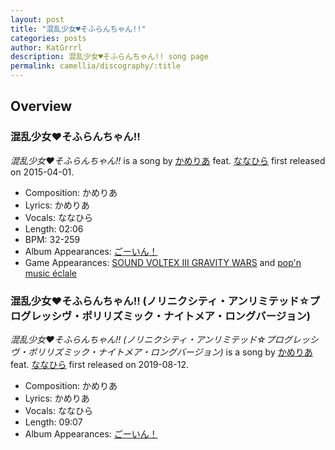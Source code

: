 ```yaml
---
layout: post
title: "混乱少女♥そふらんちゃん!!"
categories: posts
author: KatGrrrl
description: 混乱少女♥そふらんちゃん!! song page
permalink: camellia/discography/:title
---
```


## Overview

### 混乱少女♥そふらんちゃん!!

*混乱少女♥そふらんちゃん!!* is a song by [かめりあ](<{% link postsWiki/_posts/2023-12-10-camellia.md %}>) feat. [ななひら](#) first released on 2015-04-01.

* Composition: かめりあ
* Lyrics: かめりあ
* Vocals: ななひら
* Length: 02:06
* BPM: 32-259
* Album Appearances: [ごーいん！](<{% link postsInclude/_posts/camellia/albums/Goin/2023-12-21-Goin.md %}>)
* Game Appearances: [SOUND VOLTEX III GRAVITY WARS](https://remywiki.com/AC_SDVX_III) and [pop'n music éclale](https://remywiki.com/AC_pnm_eclale)

### 混乱少女♥そふらんちゃん!! (ノリニクシティ・アンリミテッド☆プログレッシヴ・ポリリズミック・ナイトメア・ロングバージョン)

*混乱少女♥そふらんちゃん!! (ノリニクシティ・アンリミテッド☆プログレッシヴ・ポリリズミック・ナイトメア・ロングバージョン)* is a song by [かめりあ](<{% link postsWiki/_posts/2023-12-10-camellia.md %}>) feat. [ななひら](#) first released on 2019-08-12.

* Composition: かめりあ
* Lyrics: かめりあ
* Vocals: ななひら
* Length: 09:07
* Album Appearances: [ごーいん！](<{% link postsInclude/_posts/camellia/albums/Goin/2023-12-21-Goin.md %}>)
